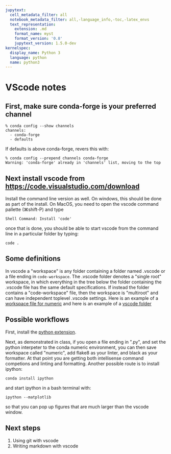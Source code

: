 ```yaml
---
jupytext:
  cell_metadata_filter: all
  notebook_metadata_filter: all,-language_info,-toc,-latex_envs
  text_representation:
    extension: .md
    format_name: myst
    format_version: '0.8'
    jupytext_version: 1.5.0-dev
kernelspec:
  display_name: Python 3
  language: python
  name: python3
---
```


# VScode notes

## First, make sure conda-forge is your preferred channel

```
% conda config --show channels
channels:
  - conda-forge
  - defaults
```

If defaults is above conda-forge, revers this with:

```
% conda config --prepend channels conda-forge
Warning: 'conda-forge' already in 'channels' list, moving to the top
```

## Next install vscode from https://code.visualstudio.com/download

Install the command line version as well. On windows, this should be done as part of 
the install.  On MacOS, you need to open the vscode command pallette (&#8984;shift-P) and type
```
Shell Command: Install 'code' 
```

once that is done, you should be able to start vscode from the command line in a particular
folder by typing:

```
code .
```

## Some definitions

In vscode a "workspace" is any folder containing a folder named .vscode or a file ending in `code-workspace`.
The .vscode folder denotes a "single root" workspace, in which everything in the tree below
the folder containing the .vscode file has the same default specifications.  If instead the folder contains
a "code-workspace" file, then the workspace is "multiroot" and can have independent toplevel .vscode settings.
Here is an example of a [workspace file for numeric](  https://github.com/phaustin/numeric/blob/master/utils/numeric.code-workspace) and here is an example
of a [vscode folder](https://github.com/phaustin/numeric/tree/master/utils/.vscode)

## Possible workflows

First, install the [python extension](https://marketplace.visualstudio.com/items?itemName=ms-python.python).

Next, as demonstrated in class, if you open a file ending in ".py", and set the python interpeter to the
conda numeric environment, you can then save workspace called "numeric", add flake8 as your linter,
and black as your formatter.  At that point you are getting both intellisense command competions and
linting and formatting.  Another possible route is to install ipython:

```
conda install ipython
```

and start ipython in a bash terminal with:

```
ipython --matplotlib
```

so that you can pop up figures that are much larger than the vscode window.

##  Next steps

1. Using git with vscode
2. Writing markdown with vscode

```{code-cell} ipython3

```

```{code-cell} ipython3

```
